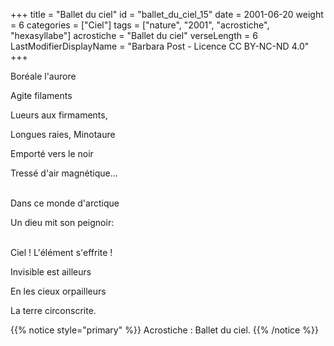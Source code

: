 +++
title = "Ballet du ciel"
id = "ballet_du_ciel_15"
date = 2001-06-20
weight = 6
categories = ["Ciel"]
tags = ["nature", "2001", "acrostiche", "hexasyllabe"]
acrostiche = "Ballet du ciel"
verseLength = 6
LastModifierDisplayName = "Barbara Post - Licence CC BY-NC-ND 4.0"
+++

Boréale l'aurore

Agite filaments

Lueurs aux firmaments,

Longues raies, Minotaure

Emporté vers le noir

Tressé d'air magnétique...

 \
Dans ce monde d'arctique

Un dieu mit son peignoir:

 \
Ciel ! L'élément s'effrite !

Invisible est ailleurs

En les cieux orpailleurs

La terre circonscrite.

{{% notice style="primary" %}}
Acrostiche : Ballet du ciel.
{{% /notice %}}
